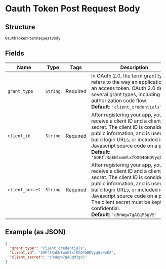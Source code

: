 
# Oauth Token Post Request Body

## Structure

`OauthTokenPostRequestBody`

## Fields

| Name | Type | Tags | Description |
|  --- | --- | --- | --- |
| `grant_type` | `String` | Required | In OAuth 2.0, the term grant typee refers to the way an application gets an access token. OAuth 2.0 defines several grant types, including the authorization code flow.<br>**Default**: `'client_credentials'` |
| `client_id` | `String` | Required | After registering your app, you will receive a client ID and a client secret. The client ID is considered public information, and is used to build login URLs, or included in Javascript source code on a page.<br>**Default**: `'SOFflRakNlwnWlxfOXQ4GHDVyqGawuKA'` |
| `client_secret` | `String` | Required | After registering your app, you will receive a client ID and a client secret. The client ID is considered public information, and is used to build login URLs, or included in Javascript source code on a page. The client secret must be kept confidential.<br>**Default**: `'cRnWgw7gACqM3gVS'` |

## Example (as JSON)

```json
{
  "grant_type": "client_credentials",
  "client_id": "SOFflRakNlwnWlxfOXQ4GHDVyqGawuKA",
  "client_secret": "cRnWgw7gACqM3gVS"
}
```

